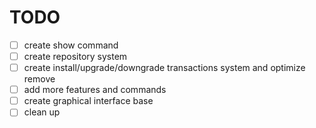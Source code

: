 
# TODO

- [ ] create show command
- [ ] create repository system
- [ ] create install/upgrade/downgrade transactions system and optimize remove
- [ ] add more features and commands
- [ ] create graphical interface base
- [ ] clean up
